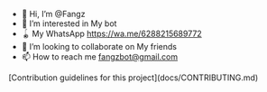 - 👋 Hi, I’m @Fangz
- 👀 I’m interested in My bot
- 🪀 My WhatsApp https://wa.me/6288215689772
- 💞️ I’m looking to collaborate on My friends
- 📫 How to reach me fangzbot@gmail.com

<!---
Fangzbotz2007/Fangzbotz2007 is a ✨ special ✨ repository because its `README.md` (this file) appears on your GitHub profile.
You can click the Preview link to take a look at your changes.
--->[Contribution guidelines for this project](docs/CONTRIBUTING.md)

